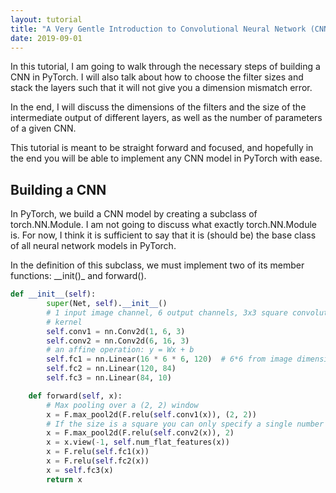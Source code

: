 ```yaml
---
layout: tutorial
title: "A Very Gentle Introduction to Convolutional Neural Network (CNN) in PyTorch"
date: 2019-09-01
---
```

In this tutorial, I am going to walk through the necessary steps of building a CNN in PyTorch. I will also talk about how to choose the filter sizes and stack the layers such that it will not give you a dimension mismatch error.

In the end, I will discuss the dimensions of the filters and the size of the intermediate output of different layers, as well as the number of parameters of a given CNN.

This tutorial is meant to be straight forward and focused, and hopefully in the end you will be able to implement any CNN model in PyTorch with ease.

<h2>Building a CNN</h2>

In PyTorch, we build a CNN model by creating a subclass of torch.NN.Module. I am not going to discuss what exactly torch.NN.Module is. For now, I think it is sufficient to say that it is (should be) the base class of all neural network models in PyTorch.

In the definition of this subclass, we must implement two of its member functions: <span>&#95;&#95;</span>init()<span>&#95;</span> and forward().

```python
def __init__(self):
        super(Net, self).__init__()
        # 1 input image channel, 6 output channels, 3x3 square convolution
        # kernel
        self.conv1 = nn.Conv2d(1, 6, 3)
        self.conv2 = nn.Conv2d(6, 16, 3)
        # an affine operation: y = Wx + b
        self.fc1 = nn.Linear(16 * 6 * 6, 120)  # 6*6 from image dimension
        self.fc2 = nn.Linear(120, 84)
        self.fc3 = nn.Linear(84, 10)

    def forward(self, x):
        # Max pooling over a (2, 2) window
        x = F.max_pool2d(F.relu(self.conv1(x)), (2, 2))
        # If the size is a square you can only specify a single number
        x = F.max_pool2d(F.relu(self.conv2(x)), 2)
        x = x.view(-1, self.num_flat_features(x))
        x = F.relu(self.fc1(x))
        x = F.relu(self.fc2(x))
        x = self.fc3(x)
        return x
```
